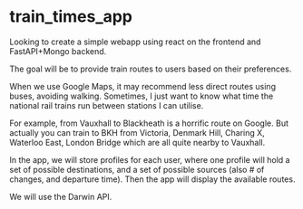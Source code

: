 # train_times_app


Looking to create a simple webapp using react on the frontend and FastAPI+Mongo backend.

The goal will be to provide train routes to users based on their preferences.

When we use Google Maps, it may recommend less direct routes using buses, avoiding walking. Sometimes, I just want to know what time the national rail trains run between stations I can utilise.

For example, from Vauxhall to Blackheath is a horrific route on Google. But actually you can train to BKH from Victoria, Denmark Hill, Charing X, Waterloo East, London Bridge which are all quite nearby to Vauxhall.


In the app, we will store profiles for each user, where one profile will hold a set of possible destinations, and a set of possible sources (also # of changes, and departure time). Then the app will display the available routes. 


We will use the Darwin API.
